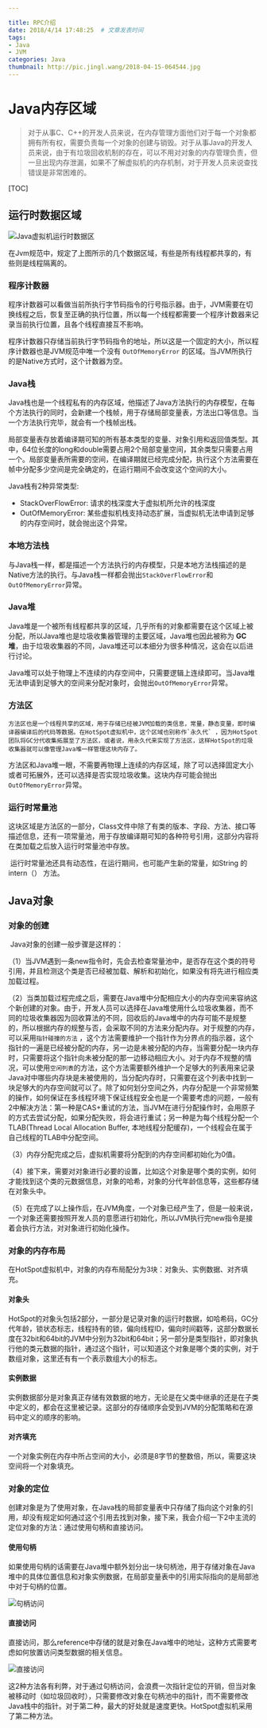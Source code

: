 ```yaml
---

title: RPC介绍  
date: 2018/4/14 17:48:25  # 文章发表时间
tags:
- Java
- JVM
categories: Java
thumbnail: http://pic.jingl.wang/2018-04-15-064544.jpg 
---
```

# Java内存区域

> 对于从事C、C++的开发人员来说，在内存管理方面他们对于每一个对象都拥有所有权，需要负责每一个对象的创建与销毁。对于从事Java的开发人员来说，由于有垃圾回收机制的存在，可以不用对对象的内存管理负责，但一旦出现内存泄漏，如果不了解虚拟机的内存机制，对于开发人员来说查找错误是非常困难的。

[TOC]

## 运行时数据区域

![Java虚拟机运行时数据区](http://pic.jingl.wang/2018-04-14-145427.jpg)

在Jvm规范中，规定了上图所示的几个数据区域，有些是所有线程都共享的，有些则是线程隔离的。

### 程序计数器

​	程序计数器可以看做当前所执行字节码指令的行号指示器。由于，JVM需要在切换线程之后，恢复至正确的执行位置，所以每一个线程都需要一个程序计数器来记录当前执行位置，且各个线程直接互不影响。

​	程序计数器只存储当前执行字节码指令的地址，所以这是一个固定的大小，所以程序计数器也是JVM规范中唯一个没有 `OutOfMemoryError` 的区域。当JVM所执行的是Native方式时，这个计数器为空。

### Java栈

​	Java栈也是一个线程私有的内存区域，他描述了Java方法执行的内存模型，在每个方法执行的同时，会新建一个栈帧，用于存储局部变量表，方法出口等信息。当一个方法执行完毕，就会有一个栈帧出栈。

​	局部变量表存放着编译期可知的所有基本类型的变量、对象引用和返回值类型。其中，64位长度的long和double需要占用2个局部变量空间，其余类型只需要占用一个。局部变量表所需要的空间，在编译期就已经完成分配，执行这个方法需要在帧中分配多少空间是完全确定的，在运行期间不会改变这个空间的大小。

Java栈有2种异常类型:

* StackOverFlowError: 请求的栈深度大于虚拟机所允许的栈深度
* OutOfMemoryError: 某些虚拟机栈支持动态扩展，当虚拟机无法申请到足够的内存空间时，就会抛出这个异常。



### 本地方法栈

​	与Java栈一样，都是描述一个方法执行的内存模型，只是本地方法栈描述的是Native方法的执行。与Java栈一样都会抛出`StackOverFlowError`和`OutOfMemoryError`异常。

### Java堆

​	Java堆是一个被所有线程都共享的区域，几乎所有的对象都需要在这个区域上被分配，所以Java堆也是垃圾收集器管理的主要区域，Java堆也因此被称为 __GC堆__，由于垃圾收集器的不同，Java堆还可以本细分为很多种情况，这会在以后进行讨论。

​	Java堆可以处于物理上不连续的内存空间中，只需要逻辑上连续即可。当Java堆无法申请到足够大的空间来分配对象时，会抛出`OutOfMemoryError`异常。

### 方法区

 	方法区也是一个线程共享的区域，用于存储已经被JVM加载的类信息，常量，静态变量，即时编译器编译后的代码等数据。在HotSpot虚拟机中，这个区域也别称作`永久代` ，因为HotSpot团队将GC分代收集拓展至了方法区，或者说，用永久代来实现了方法区，这样HotSpot的垃圾收集器就可以像管理Java堆一样管理这块内存了。

​	方法区和Java堆一眼，不需要再物理上连续的内存区域，除了可以选择固定大小或者可拓展外，还可以选择是否实现垃圾收集。这块内存可能会抛出`OutOfMemoryError`异常。	

### 运行时常量池

​	这块区域是方法区的一部分，Class文件中除了有类的版本、字段、方法、接口等描述信息，还有一项常量池，用于存放编译期可知的各种符号引用，这部分内容将在类加载之后放入运行时常量池中存放。

​	运行时常量池还具有动态性，在运行期间，也可能产生新的常量，如String 的 intern（） 方法。

## Java对象

### 对象的创建

​	Java对象的创建一般步骤是这样的：

​	（1）当JVM遇到一条new指令时，先会去检查常量池中，是否存在这个类的符号引用，并且检测这个类是否已经被加载、解析和初始化，如果没有将先进行相应类加载过程。

​	（2）当类加载过程完成之后，需要在Java堆中分配相应大小的内存空间来容纳这个新创建的对象。由于，开发人员可以选择在Java堆使用什么垃圾收集器，而不同的垃圾收集器因为回收算法的不同，回收后的Java堆中的内存可能不是规整的，所以根据内存的规整与否，会采取不同的方法来分配内存。对于规整的内存，可以采用`指针碰撞的方法` ，这个方法需要维护一个指针作为分界点的指示器，这个指针的一遍是已经被分配的内存，另一边是未被分配的内存，当需要分配一块内存时，只需要将这个指针向未被分配的那一边移动相应大小。对于内存不规整的情况，可以使用`空闲列表`的方法，这个方法需要额外维护一个足够大的列表用来记录Java对中哪些内存块是未被使用的，当分配内存时，只需要在这个列表中找到一块足够大的内存空间就可以了。除了如何划分空间之外，内存分配是一个非常频繁的操作，如何保证在多线程环境下保证线程安全也是一个需要考虑的问题，一般有2中解决方法：第一种是CAS+重试的方法，当JVM在进行分配操作时，会用原子的方式去尝试分配，如果分配失败，将会进行重试；另一种是为每个线程分配一个TLAB(Thread Local Allocation Buffer, 本地线程分配缓存)，一个线程会在属于自己线程的TLAB中分配空间。

​	（3）内存分配完成之后，虚拟机需要将分配到的内存空间都初始化为0值。

​	（4）接下来，需要对对象进行必要的设置，比如这个对象是哪个类的实例，如何才能找到这个类的元数据信息，对象的哈希，对象的分代年龄信息等，这些都存储在对象头中。

​	（5）在完成了以上操作后，在JVM角度，一个对象已经产生了，但是一般来说，一个对象还需要按照开发人员的意愿进行初始化，所以JVM执行完new指令是接着会执行<init>方法，对对象进行初始化操作。



### 对象的内存布局

​	在HotSpot虚拟机中，对象的内存布局配分为3块：对象头、实例数据、对齐填充。

#### 对象头

​	HotSpot的对象头包括2部分，一部分是记录对象的运行时数据，如哈希码，GC分代年龄，锁状态标志，线程持有的锁，偏向线程ID，偏向时间戳等，这部分数据长度在32bit和64bit的JVM中分别为32bit和64bit；另一部分是类型指针，即对象执行他的类元数据的指针，通过这个指针，可以知道这个对象是哪个类的实例，对于数组对象，这里还有有一个表示数组大小的标志。

#### 实例数据

​	实例数据部分是对象真正存储有效数据的地方，无论是在父类中继承的还是在子类中定义的，都会在这里被记录。这部分的存储顺序会受到JVM的分配策略和在源码中定义的顺序的影响。

#### 对齐填充

​	一个对象实例在内存中所占空间的大小，必须是8字节的整数倍，所以，需要这块空间将一个对象填充。



### 对象的定位

​	创建对象是为了使用对象，在Java栈的局部变量表中只存储了指向这个对象的引用，却没有规定如何通过这个引用去找到对象，接下来，我会介绍一下2中主流的定位对象的方法：通过使用句柄和直接访问。

#### 使用句柄

​	如果使用句柄的话需要在Java堆中额外划分出一块句柄池，用于存储对象在Java堆中的具体位置信息和对象实例数据，在局部变量表中的引用实际指向的是局部池中对于句柄的位置。

![句柄访问](http://pic.jingl.wang/2018-04-15-063120.png)

#### 直接访问

​	直接访问，那么reference中存储的就是对象在Java堆中的地址，这种方式需要考虑如何放置访问类型数据的相关信息。

![直接访问](http://pic.jingl.wang/2018-04-15-063334.png)



这2种方法各有利弊，对于通过句柄访问，会浪费一次指针定位的开销，但当对象被移动时（如垃圾回收时），只需要修改对象在句柄池中的指针，而不需要修改Java栈中的指针。对于第二种，最大的好处就是速度更快。HotSpot虚拟机采用了第二种方法。

